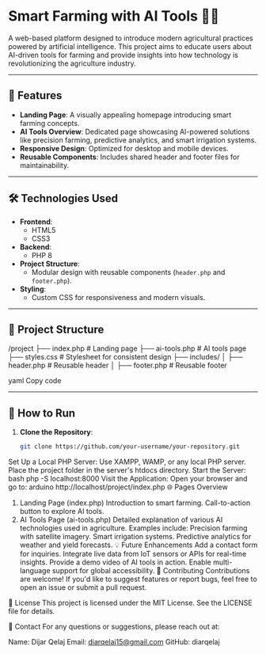 # Smart Farming with AI Tools 🌾🤖

A web-based platform designed to introduce modern agricultural practices powered by artificial intelligence. This project aims to educate users about AI-driven tools for farming and provide insights into how technology is revolutionizing the agriculture industry.

---

## 🚀 Features

- **Landing Page**: A visually appealing homepage introducing smart farming concepts.
- **AI Tools Overview**: Dedicated page showcasing AI-powered solutions like precision farming, predictive analytics, and smart irrigation systems.
- **Responsive Design**: Optimized for desktop and mobile devices.
- **Reusable Components**: Includes shared header and footer files for maintainability.

---

## 🛠️ Technologies Used

- **Frontend**:
  - HTML5
  - CSS3
- **Backend**:
  - PHP 8
- **Project Structure**:
  - Modular design with reusable components (`header.php` and `footer.php`).
- **Styling**:
  - Custom CSS for responsiveness and modern visuals.

---

## 📂 Project Structure

/project ├── index.php # Landing page ├── ai-tools.php # AI tools page ├── styles.css # Stylesheet for consistent design ├── includes/ │ ├── header.php # Reusable header │ ├── footer.php # Reusable footer

yaml
Copy code

---

## 🌟 How to Run

1. **Clone the Repository**:
   ```bash
   git clone https://github.com/your-username/your-repository.git
Set Up a Local PHP Server:
Use XAMPP, WAMP, or any local PHP server.
Place the project folder in the server's htdocs directory.
Start the Server:
bash
php -S localhost:8000
Visit the Application: Open your browser and go to:
arduino
http://localhost/project/index.php
🌐 Pages Overview
1. Landing Page (index.php)
Introduction to smart farming.
Call-to-action button to explore AI tools.
2. AI Tools Page (ai-tools.php)
Detailed explanation of various AI technologies used in agriculture.
Examples include:
Precision farming with satellite imagery.
Smart irrigation systems.
Predictive analytics for weather and yield forecasts.
💡 Future Enhancements
Add a contact form for inquiries.
Integrate live data from IoT sensors or APIs for real-time insights.
Provide a demo video of AI tools in action.
Enable multi-language support for global accessibility.
🤝 Contributing
Contributions are welcome! If you'd like to suggest features or report bugs, feel free to open an issue or submit a pull request.

📄 License
This project is licensed under the MIT License. See the LICENSE file for details.

📧 Contact
For any questions or suggestions, please reach out at:

Name: Dijar Qelaj
Email: diarqelaj15@gmail.com
GitHub: diarqelaj
